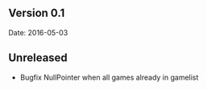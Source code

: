 ## Version 0.1 
Date: 2016-05-03


## Unreleased
- Bugfix NullPointer when all games already in gamelist